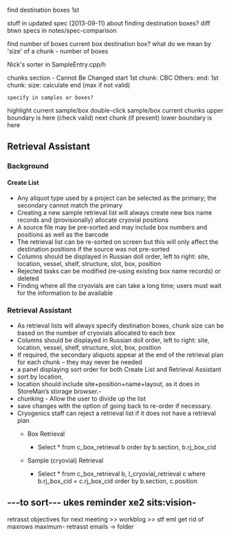 ﻿


find destination boxes 1st

stuff in updated spec (2013-09-11) about finding destination boxes?
  diff btwn specs in notes/spec-comparison

find number of boxes
  current box
  destination box?
what do we mean by 'size' of a chunk - number of boxes

Nick's sorter in SampleEntry.cpp/h

chunks
    section - Cannot Be Changed 
    start
        1st chunk: CBC
        Others:
    end:
        1st chunk: 
    size:
        calculate end (max if not valid)

    specify in samples or boxes?
        
highlight current sample/box
double-click sample/box
    current chunks upper boundary is here (check valid)
    next chunk (if present) lower boundary is here
  
## Retrieval Assistant

### Background

#### Create List

 * Any aliquot type used by a project can be selected as the primary; the secondary cannot match the primary
 * Creating a new sample retrieval list will always create new box name records and (provisionally) allocate cryovial positions
 * A source file may be pre-sorted and may include box numbers and positions as well as the barcode
 * The retrieval list can be re-sorted on screen but this will only affect the destination positions if the source was not pre-sorted
 * Columns should be displayed in Russian doll order, left to right: site, location, vessel, shelf, structure, slot, box, position
 * Rejected tasks can be modified (re-using existing box name records) or deleted
 * Finding where all the cryovials are can take a long time; users must wait for the information to be available 

### Retrieval Assistant

 * As retrieval lists will always specify destination boxes, chunk size can be based on the number of cryovials allocated to each box
 * Columns should be displayed in Russian doll order, left to right: site, location, vessel, shelf, structure, slot, box, position
 * If required, the secondary aliquots appear at the end of the retrieval plan for each chunk – they may never be needed
 * a panel displaying sort order for both Create List and Retrieval Assistant
 * sort by location,
 * location should include site+position+name+layout, as it does in StoreMan’s storage browser.-
 * chunking -  Allow the user to divide up the list
 * save changes with the option of going back to re-order if necessary.
 * Cryogenics staff can reject a retrieval list if it does not have a retrieval plan
    * Box Retrieval
        * Select * from c_box_retrieval b order by b.section, b.rj_box_cid
        
    * Sample (cryovial) Retrieval
        * Select * from c_box_retrieval b, l_cryovial_retrieval c where b.rj_box_cid = c.rj_box_cid order by b.section, c.position  


---to sort---
ukes reminder
xe2
sits:vision-
---

retrasst objectives for next meeting >> workblog >> stf eml
get rid of maxrows maximum-
retrasst emails -> folder